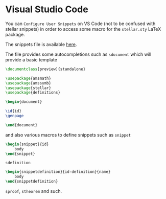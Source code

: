 # Visual Studio Code

You can `Configure User Snippets` on VS Code (not to be confused with stellar snippets)
in order to access some macro for the `stellar.sty` LaTeX package.

The snippets file is available [here](https://github.com/paolobettelini/stellar/blob/main/utils/vscode/stellar.json.code-snippets).

The file provides some autocompletions such as `sdocument` which will provide a basic template

```latex
\documentclass[preview]{standalone}

\usepackage{amsmath}
\usepackage{amssymb}
\usepackage{stellar}
\usepackage{definitions}

\begin{document}

\id{id}
\genpage

\end{document}
```

and also various macros to define snippets such as `snippet`
```latex
\begin{snippet}{id}
    body
\end{snippet}
```
`sdefinition`
```latex
\begin{snippetdefinition}{id-definition}{name}
    body
\end{snippetdefinition}
```
`sproof`, `stheorem` and such.